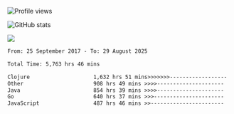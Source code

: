 ![Profile views](https://komarev.com/ghpvc/?username=liuchong)

![GitHub stats](https://github-readme-stats.vercel.app/api?username=liuchong&show_icons=true)

<img src="https://cr-skills-chart-widget.azurewebsites.net/api/api?username=liuchong&skills=Java,JavaScript,Python,Go,Rust,Zig&show-other-skills=true"/>

<!--START_SECTION:waka-->

```txt
From: 25 September 2017 - To: 29 August 2025

Total Time: 5,763 hrs 46 mins

Clojure                    1,632 hrs 51 mins>>>>>>>------------------   28.33 %
Other                      908 hrs 49 mins >>>>---------------------   15.77 %
Java                       854 hrs 39 mins >>>>---------------------   14.83 %
Go                         640 hrs 37 mins >>>----------------------   11.11 %
JavaScript                 487 hrs 46 mins >>-----------------------   08.46 %
```

<!--END_SECTION:waka-->
